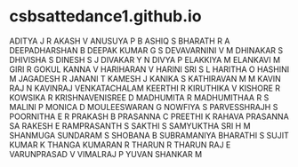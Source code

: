 # csbsattedance1.github.io

ADITYA J R
AKASH V
ANUSUYA P B
ASHIQ S
BHARATH R A
DEEPADHARSHAN B
DEEPAK KUMAR G S
DEVAVARNINI V M
DHINAKAR S
DHIVISHA S
DINESH S J
DIVAKAR Y N
DIVYA P
ELAKKIYA M
ELANKAVI M
GIRI R
GOKUL KANNA V
HARIHARAN V
HARINI SRI S L
HARITHA O
HASHINI M
JAGADESH R
JANANI T
KAMESH J
KANIKA S
KATHIRAVAN M M
KAVIN RAJ N
KAVINRAJ VENKATACHALAM
KEERTHI R
KIRUTHIKA V
KISHORE R
KOWSIKA R
KRISHNAVENISREE D
MADHUMITA R
MADHUMITHAA R S
MALINI P
MONICA D
MOULEESWARAN G
NOWFIYA S
PARVESSHRAJH S
POORNITHA E R
PRAKASH B
PRASANNA C
PREETHI K
RAHAVA PRASANNA SA
RAKESH E
RAMPRASANTH S
SAKTHI S
SAMYUKTHA SRI H M
SHANMUGA SUNDARAM S
SHOBANA B
SUBRAMANIYA BHARATHI S
SUJIT KUMAR K
THANGA KUMARAN R
THARUN R
THARUN RAJ E
VARUNPRASAD  V
VIMALRAJ P
YUVAN SHANKAR M
